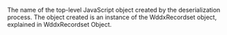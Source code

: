 The name of the top-level JavaScript object created by the deserialization process. The object
created is an instance of the WddxRecordset object, explained in WddxRecordset Object.
